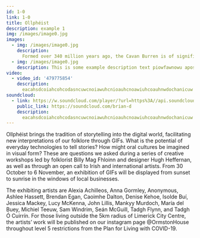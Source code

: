 ```yaml
---
id: 1-0
link: 1-0
title: Ollphéist
description: example 1
img: /images/image0.jpg
images: 
  - img: /images/image0.jpg
    description: 
      Formed over 340 million years ago, the Cavan Burren is of significant geological and ecological importance, and is designated UNESCO Global Geopark status. The region was once a tropical ocean, evidence of which can be found in the fossilised coral embedded in the limestone rock that covers the landscape.
  - img: /images/image0.jpg
    description: This is some example description text piowfawnowu aposiucnaopwiunfcpaw
video:
  - video_id: '479775854'
    description: 
      eacahsdcoiahcohcodasncuwcnoiawuhcnioauhcnoawiuhcoauhnwdochanicuw piowfawnowu apwoidnpowunfpuawnc  aposiucnaopwiunfcpaw
soundcloud: 
  - link: https://w.soundcloud.com/player/?url=https%3A//api.soundcloud.com/tracks/96632844&color=%23ff5500&auto_play=false&hide_related=false&show_comments=true&show_user=true&show_reposts=false&show_teaser=true
    public_link: https://soundcloud.com/brian-d
    description: 
      eacahsdcoiahcohcodasncuwcnoiawuhcnioauhcnoawiuhcoauhnwdochanicuw piowfawnowu apwoidnpowunfpuawnc  aposiucnaopwiunfcpaw
---
```

<!-- markdownlint-disable MD033 -->

Ollphéist brings the tradition of storytelling into the digital world, facilitating new interpretations of our folklore through GIFs. What is the potential of everyday technologies to tell stories? How might oral cultures be imagined in visual form? These are questions we asked during a series of creative workshops led by folklorist Billy Mag Fhloinn and designer Hugh Heffernan, as well as through an open call to Irish and international artists. From 30 October to 6 November, an exhibition of GIFs will be displayed from sunset to sunrise in the windows of local businesses.

The exhibiting artists are Alexia Achilleos, Anna Gormley, Anonymous, Ashlee Hassett, Brendan Egan, Caoimhe Dalton, Denise Kehoe, Isolde Buí, Jessica Mackey, Lucy McKenna, John Lillis, Mankyy Murdoch, María del Buey, Michiel Teeuw, Sam Windrim, Seán McGuill, Tadgh Flynn, and Tadgh Ó Cuirrín. For those living outside the 5km radius of Limerick City Centre, the artists’ work will be published on our instagram page @OrmstonHouse throughout level 5 restrictions from the Plan for Living with COVID-19.